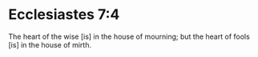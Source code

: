 # Ecclesiastes 7:4

The heart of the wise [is] in the house of mourning; but the heart of fools [is] in the house of mirth.